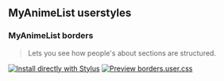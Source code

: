 ## MyAnimeList userstyles

### MyAnimeList borders
> Lets you see how people's about sections are structured.

[![Install directly with Stylus](https://img.shields.io/badge/Install%20directly%20with-Stylus-00adad.svg)](https://ewasion.github.io/userstyles/myanimelist/borders.user.css)
[![Preview borders.user.css](https://img.shields.io/badge/Preview-borders.user.css-00adad.svg)](https://ewasion.github.io/userstyles/myanimelist/borders.preview.jpg)
